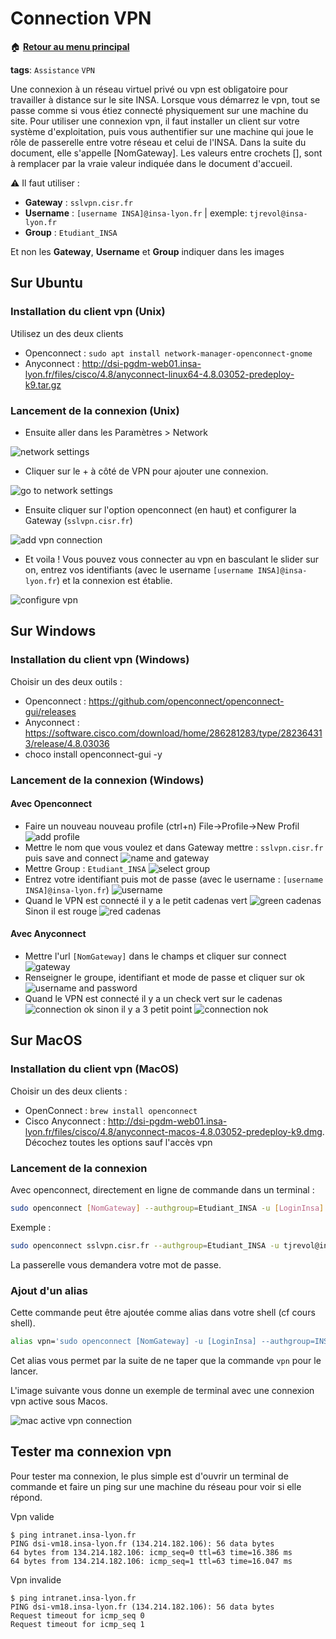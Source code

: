 # Connection VPN

:house: [**Retour au menu principal**](/TChelp)

**tags**: ``Assistance`` ``VPN``

Une connexion à un réseau virtuel privé ou vpn est obligatoire pour travailler à distance sur le site INSA. Lorsque vous démarrez le vpn, tout se passe comme si vous étiez connecté physiquement sur une machine du site.
Pour utiliser une connexion vpn, il faut installer un client sur votre système d'exploitation, puis vous authentifier sur une machine qui joue le rôle de passerelle entre votre réseau et celui de l'INSA. Dans la suite du document, elle s'appelle [NomGateway].
Les valeurs entre crochets [], sont à remplacer par la vraie valeur indiquée dans le document d'accueil.

:warning: Il faut utiliser :

- **Gateway** : ``sslvpn.cisr.fr``
- **Username** : ``[username INSA]@insa-lyon.fr`` | exemple: ``tjrevol@insa-lyon.fr``
- **Group** : ``Etudiant_INSA``

Et non les **Gateway**, **Username** et **Group** indiquer dans les images

## Sur Ubuntu

### Installation du client vpn (Unix)

Utilisez un des deux clients

- Openconnect : ``sudo apt install network-manager-openconnect-gnome``
- Anyconnect : <http://dsi-pgdm-web01.insa-lyon.fr/files/cisco/4.8/anyconnect-linux64-4.8.03052-predeploy-k9.tar.gz>

### Lancement de la connexion (Unix)

- Ensuite aller dans les Paramètres > Network

![network settings](https://i.imgur.com/IwLZ3bj.png)

- Cliquer sur le + à côté de VPN pour ajouter une connexion.

![go to network settings](https://i.imgur.com/jRiAJTg.png)

- Ensuite cliquer sur l'option openconnect (en haut) et configurer la Gateway (``sslvpn.cisr.fr``)

![add vpn connection](https://i.imgur.com/MYghTvq.png)

- Et voila ! Vous pouvez vous connecter au vpn en basculant le slider sur on, entrez vos identifiants (avec le username ``[username INSA]@insa-lyon.fr``) et la connexion est établie.

![configure vpn](https://i.imgur.com/qIfD9Zq.png)

## Sur Windows

### Installation du client vpn (Windows)

Choisir un des deux outils :

- Openconnect : <https://github.com/openconnect/openconnect-gui/releases>
- Anyconnect : <https://software.cisco.com/download/home/286281283/type/282364313/release/4.8.03036>
- choco install openconnect-gui -y

### Lancement de la connexion (Windows)

#### Avec Openconnect

- Faire un nouveau nouveau profile (ctrl+n) File->Profile->New Profil
    ![add profile](https://i.imgur.com/uxZ58wW.png)
- Mettre le nom que vous voulez et dans Gateway mettre : ``sslvpn.cisr.fr`` puis save and connect
    ![name and gateway](https://i.imgur.com/oReSe4f.png)
- Mettre Group : ``Etudiant_INSA``
    ![select group](https://i.imgur.com/BWnEX4y.png)
- Entrez votre identifiant puis mot de passe (avec le username : ``[username INSA]@insa-lyon.fr``)
    ![username](https://i.imgur.com/5qIDPJW.png)
- Quand le VPN est connecté il y a le petit cadenas vert
    ![green cadenas](https://i.imgur.com/8yEDZSL.png)
    Sinon il est rouge
    ![red cadenas](https://i.imgur.com/SBGNpuJ.png)

#### Avec Anyconnect

- Mettre l'url ``[NomGateway]`` dans le champs et cliquer sur connect
    ![gateway](https://i.imgur.com/VKpmKlU.png)
- Renseigner le groupe, identifiant et mode de passe et cliquer sur ok
    ![username and password](https://i.imgur.com/NyyZyac.png)
- Quand le VPN est connecté il y a un check vert sur le cadenas
    ![connection ok](https://i.imgur.com/1GJhzTn.png)
      sinon il y a 3 petit point
      ![connection nok](https://i.imgur.com/ZUrc1nM.png)

## Sur MacOS

### Installation du client vpn (MacOS)

Choisir un des deux clients :

- OpenConnect : ``brew install openconnect``
- Cisco Anyconnect : <http://dsi-pgdm-web01.insa-lyon.fr/files/cisco/4.8/anyconnect-macos-4.8.03052-predeploy-k9.dmg>. Décochez toutes les options sauf l'accès vpn

### Lancement de la connexion

Avec openconnect, directement en ligne de commande dans un terminal :  

```bash
sudo openconnect [NomGateway] --authgroup=Etudiant_INSA -u [LoginInsa]
```

Exemple :

```bash
sudo openconnect sslvpn.cisr.fr --authgroup=Etudiant_INSA -u tjrevol@insa-lyon.fr
```

La passerelle vous demandera votre mot de passe.

### Ajout d'un alias

Cette commande peut être ajoutée comme alias dans votre shell (cf cours shell).

```bash
alias vpn='sudo openconnect [NomGateway] -u [LoginInsa] --authgroup=INSA'
```

Cet alias vous permet par la suite de ne taper que la commande ``vpn`` pour le lancer.

L'image suivante vous donne un exemple de terminal avec une connexion vpn active sous Macos.

![mac active vpn connection](https://i.imgur.com/5axtNbT.png)

## Tester ma connexion vpn

Pour tester ma connexion, le plus simple est d'ouvrir un terminal de commande et faire un ping sur une machine du réseau pour voir si elle répond.

Vpn valide

```shell
$ ping intranet.insa-lyon.fr
PING dsi-vm18.insa-lyon.fr (134.214.182.106): 56 data bytes
64 bytes from 134.214.182.106: icmp_seq=0 ttl=63 time=16.386 ms
64 bytes from 134.214.182.106: icmp_seq=1 ttl=63 time=16.047 ms
```

Vpn invalide

```shell
$ ping intranet.insa-lyon.fr
PING dsi-vm18.insa-lyon.fr (134.214.182.106): 56 data bytes
Request timeout for icmp_seq 0
Request timeout for icmp_seq 1
```
